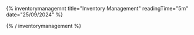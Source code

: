 {% inventorymanagemnt title="Inventory Management" readingTime="5m" date="25/09/2024" %}


{% / inventorymanagement %}